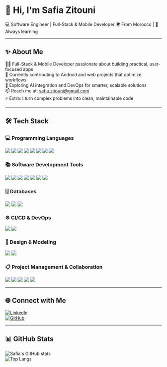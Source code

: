 # 👋 Hi, I'm Safia Zitouni  

💻 Software Engineer | Full-Stack & Mobile Developer
🌍 From Morocco | 🚀 Always learning  

---
## ✨ About Me
👩‍💻 Full-Stack & Mobile Developer passionate about building practical, user-focused apps  
🔭 Currently contributing to Android and web projects that optimize workflows  
🌱 Exploring AI integration and DevOps for smarter, scalable solutions  
📫 Reach me at: safia.zitouni@gmail.com  
⚡ Extra: I turn complex problems into clean, maintainable code

---

## 🛠️ Tech Stack  

### 💻 Programming Languages
<p align="left">
  <img src="https://img.shields.io/badge/Java-%23ED8B00.svg?style=for-the-badge&logo=openjdk&logoColor=white" />
  <img src="https://img.shields.io/badge/Kotlin-%230095D5.svg?style=for-the-badge&logo=kotlin&logoColor=white" />
  <img src="https://img.shields.io/badge/JavaScript-%23323330.svg?style=for-the-badge&logo=javascript&logoColor=%23F7DF1E" />
  <img src="https://img.shields.io/badge/Python-3776AB?style=for-the-badge&logo=python&logoColor=white" />
  <img src="https://img.shields.io/badge/C%23-239120?style=for-the-badge&logo=c-sharp&logoColor=white" />
  <img src="https://img.shields.io/badge/C-00599C?style=for-the-badge&logo=c&logoColor=white" />
  <img src="https://img.shields.io/badge/HTML5-E34F26?style=for-the-badge&logo=html5&logoColor=white" />
  <img src="https://img.shields.io/badge/CSS3-1572B6?style=for-the-badge&logo=css3&logoColor=white" />
</p>

### 📚 Software Development Tools
<p align="left">
  <img src="https://img.shields.io/badge/Spring%20Boot-%236DB33F.svg?style=for-the-badge&logo=springboot&logoColor=white" />
  <img src="https://img.shields.io/badge/Laravel-%23FF2D20.svg?style=for-the-badge&logo=laravel&logoColor=white" />
  <img src="https://img.shields.io/badge/React-%2320232a.svg?style=for-the-badge&logo=react&logoColor=%2361DAFB" />
  <img src="https://img.shields.io/badge/Next.js-000000?style=for-the-badge&logo=nextdotjs&logoColor=white" />
  <img src="https://img.shields.io/badge/Express.js-404D59?style=for-the-badge" />
  <img src="https://img.shields.io/badge/.NET-512BD4?style=for-the-badge&logo=dotnet&logoColor=white" />
  <img src="https://img.shields.io/badge/Android-3DDC84?style=for-the-badge&logo=android&logoColor=white" />
</p>

### 🗄️ Databases
<p align="left">
  <img src="https://img.shields.io/badge/MySQL-%2300f.svg?style=for-the-badge&logo=mysql&logoColor=white" />
  <img src="https://img.shields.io/badge/Oracle-F80000?style=for-the-badge&logo=oracle&logoColor=white" />
  <img src="https://img.shields.io/badge/MongoDB-%234ea94b.svg?style=for-the-badge&logo=mongodb&logoColor=white" />
</p>

### ⚙️ CI/CD & DevOps
<p align="left">
  <img src="https://img.shields.io/badge/GitHub%20Actions-2088FF?style=for-the-badge&logo=github-actions&logoColor=white" />
  <img src="https://img.shields.io/badge/Git-%23F05033.svg?style=for-the-badge&logo=git&logoColor=white" />
</p>

### 🎨 Design & Modeling
<p align="left">
  <img src="https://img.shields.io/badge/UML-ff69b4?style=for-the-badge" />
  <img src="https://img.shields.io/badge/Merise-8a2be2?style=for-the-badge" />
</p>

### 📋 Project Management & Collaboration
<p align="left">
  <img src="https://img.shields.io/badge/Scrum-ff7f50?style=for-the-badge" />
  <img src="https://img.shields.io/badge/Kanban-007FFF?style=for-the-badge" />
  <img src="https://img.shields.io/badge/Jira-0052CC?style=for-the-badge&logo=jira&logoColor=white" />
  <img src="https://img.shields.io/badge/Trello-0052CC?style=for-the-badge&logo=trello&logoColor=white" />
  <img src="https://img.shields.io/badge/Notion-000000?style=for-the-badge&logo=notion&logoColor=white" />
</p>


---

## 🌐 Connect with Me  
[![LinkedIn](https://img.shields.io/badge/LinkedIn-blue?style=for-the-badge&logo=linkedin)](https://www.linkedin.com/in/safia-zitouni-982047290)  
[![GitHub](https://img.shields.io/badge/GitHub-black?style=for-the-badge&logo=github)](https://github.com/Zitouni12)  

---

## 📊 GitHub Stats  
![Safia's GitHub stats](https://github-readme-stats.vercel.app/api?username=Zitouni12&show_icons=true&theme=tokyonight)  
![Top Langs](https://github-readme-stats.vercel.app/api/top-langs/?username=Zitouni12&layout=compact&theme=tokyonight)  
